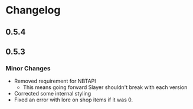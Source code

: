 # Changelog

## 0.5.4

## 0.5.3

### Minor Changes
- Removed requirement for NBTAPI
  - This means going forward Slayer shouldn't break with each version
- Corrected some internal styling
- Fixed an error with lore on shop items if it was 0.